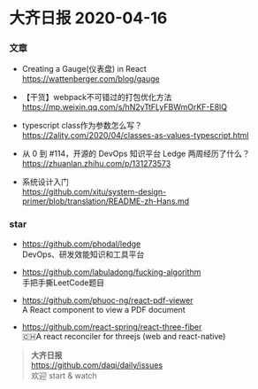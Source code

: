 # 大齐日报 2020-04-16

### 文章

- Creating a Gauge(仪表盘) in React  
  https://wattenberger.com/blog/gauge

- 【干货】webpack不可错过的打包优化方法
  https://mp.weixin.qq.com/s/hN2yTtFLyFBWmOrKF-E8lQ

- typescript class作为参数怎么写？  
  https://2ality.com/2020/04/classes-as-values-typescript.html

- 从 0 到 #114，开源的 DevOps 知识平台 Ledge 两周经历了什么？  
  https://zhuanlan.zhihu.com/p/131273573

- 系统设计入门  
  https://github.com/xitu/system-design-primer/blob/translation/README-zh-Hans.md

### star

- https://github.com/phodal/ledge  
  DevOps、研发效能知识和工具平台

- https://github.com/labuladong/fucking-algorithm  
  手把手撕LeetCode题目

- https://github.com/phuoc-ng/react-pdf-viewer  
  A React component to view a PDF document

- https://github.com/react-spring/react-three-fiber  
  🇨🇭A react reconciler for threejs (web and react-native)


> **大齐日报**  
> https://github.com/daqi/daily/issues  
> 欢迎 start & watch
